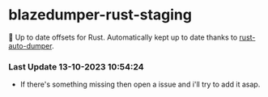 # blazedumper-rust-staging

🚀 Up to date offsets for Rust. Automatically kept up to date thanks to [rust-auto-dumper](https://github.com/Akandesh/rust-auto-dumper).


### Last Update 13-10-2023 10:54:24
- If there's something missing then open a issue and i'll try to add it asap.
